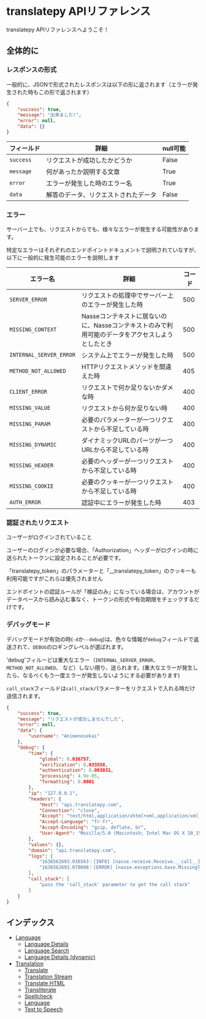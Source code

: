 
# translatepy APIリファレンス

translatepy APIリファレンスへようこそ！

## 全体的に

### レスポンスの形式

一般的に、JSONで形式されたレスポンスは以下の形に返されます（エラーが発生された時もこの形で返されます）

```json
{
    "success": true,
    "message": "出来ました!",
    "error": null,
    "data": {}
}
```

| フィールド     | 詳細                            |  null可能         |
| ------------ | ------------------------------  | ---------------- |
| `success`    | リクエストが成功したかどうか         | False            |
| `message`    | 何があったか説明する文章            | True             |
| `error`      | エラーが発生した時のエラー名         | True             |
| `data`       | 解答のデータ、リクエストされたデータ  | False            |

### エラー

サーバー上でも、リクエストからでも、様々なエラーが発生する可能性があります。

特定なエラーはそれぞれのエンドポイントドキュメントで説明されていなすが、以下に一般的に発生可能のエラーを説明します

| エラー名                     | 詳細                                                                                                             | コード  |
| --------------------------- | --------------------------------------------------------------------------------------------------------------- | ----- |
| `SERVER_ERROR`              | リクエストの処理中でサーバー上のエラーが発生した時                                                                       | 500   |
| `MISSING_CONTEXT`           | Nasseコンテキストに居ないのに、Nasseコンテキストのみで利用可能のデータをアクセスしようとしたとき                               | 500   |
| `INTERNAL_SERVER_ERROR`     | システム上でエラーが発生した時                                                                                       | 500   |
| `METHOD_NOT_ALLOWED`        | HTTPリクエストメソッドを間違えた時                                                                                   | 405   |
| `CLIENT_ERROR`              | リクエストで何か足りないかダメな時                                                                                    | 400   |
| `MISSING_VALUE`             | リクエストから何か足りない時                                                                                         | 400   |
| `MISSING_PARAM`             | 必要のパラメーターが一つリクエストから不足している時                                                                     | 400   |
| `MISSING_DYNAMIC`           | ダイナミックURLのパーツが一つURLから不足している時                                                                      | 400   |
| `MISSING_HEADER`            | 必要のヘッダーが一つリクエストから不足している時                                                                        | 400   |
| `MISSING_COOKIE`            | 必要のクッキーが一つリクエストから不足している時                                                                        | 400   |
| `AUTH_ERROR`                | 認証中にエラーが発生した時                                                                                           | 403   |

### 認証されたリクエスト

ユーザーがログインされていること

ユーザーのログインが必要な場合、「Authorization」ヘッダーがログインの時に送られたトークンに設定されることが必要です。

「translatepy_token」のパラメーターと「__translatepy_token」のクッキーも利用可能ですがこれらは優先されません

エンドポイントの認証ルールが「検証のみ」になっている場合は、アカウントがデータベースから読み込む事なく、トークンの形式や有効期限をチェックするだけです。

### デバッグモード

デバッグモードが有効の時(`-d`か`--debug`)は、色々な情報が`debug`フィールドで返送されて、`DEBUG`のロギングレベルが選ばれます。

'debug'フィルーどは重大なエラー（`INTERNAL_SERVER_ERROR`、 `METHOD_NOT_ALLOWED`、 など）しない限り、送られます。(重大なエラーが発生したら、なるべくもう一度エラーが発生しないようにする必要があります)

`call_stack`フィールドは`call_stack`パラメーターをリクエストで入れる時だけ送信されます。

```json
{
    "success": true,
    "message": "リクエストが成功しませんでした",
    "error": null,
    "data": {
        "username": "Animenosekai"
    },
    "debug": {
        "time": {
            "global": 0.036757,
            "verification": 0.033558,
            "authentication": 0.003031,
            "processing": 4.9e-05,
            "formatting": 0.0001
        },
        "ip": "127.0.0.1",
        "headers": {
            "Host": "api.translatepy.com",
            "Connection": "close",
            "Accept": "text/html,application/xhtml+xml,application/xml;q=0.9,*/*;q=0.8",
            "Accept-Language": "fr-fr",
            "Accept-Encoding": "gzip, deflate, br",
            "User-Agent": "Mozilla/5.0 (Macintosh; Intel Mac OS X 10_15_6) AppleWebKit/605.1.15 (KHTML, like Gecko) Version/14.0.3 Safari/605.1.15"
        },
        "values": {},
        "domain": "api.translatepy.com",
        "logs": [
            "1636562693.036563｜[INFO] [nasse.receive.Receive.__call__] → Incoming GET request to /account/name from 127.0.0.1",
            "1636562693.070008｜[ERROR] [nasse.exceptions.base.MissingToken.__init__] An authentication token is missing from the request"
        ],
        "call_stack": [
            "pass the 'call_stack' parameter to get the call stack"
        ]
    }
}
```

## インデックス

- [Language](./%E3%82%BB%E3%82%AF%E3%82%B7%E3%83%A7%E3%83%B3/Language.md#language)
  - [Language Details](./%E3%82%BB%E3%82%AF%E3%82%B7%E3%83%A7%E3%83%B3/Language.md#language-details)
  - [Language Search](./%E3%82%BB%E3%82%AF%E3%82%B7%E3%83%A7%E3%83%B3/Language.md#language-search)
  - [Language Details (dynamic)](./%E3%82%BB%E3%82%AF%E3%82%B7%E3%83%A7%E3%83%B3/Language.md#language-details-dynamic)
- [Translation](./%E3%82%BB%E3%82%AF%E3%82%B7%E3%83%A7%E3%83%B3/Translation.md#translation)
  - [Translate](./%E3%82%BB%E3%82%AF%E3%82%B7%E3%83%A7%E3%83%B3/Translation.md#translate)
  - [Translation Stream](./%E3%82%BB%E3%82%AF%E3%82%B7%E3%83%A7%E3%83%B3/Translation.md#translation-stream)
  - [Translate HTML](./%E3%82%BB%E3%82%AF%E3%82%B7%E3%83%A7%E3%83%B3/Translation.md#translate-html)
  - [Transliterate](./%E3%82%BB%E3%82%AF%E3%82%B7%E3%83%A7%E3%83%B3/Translation.md#transliterate)
  - [Spellcheck](./%E3%82%BB%E3%82%AF%E3%82%B7%E3%83%A7%E3%83%B3/Translation.md#spellcheck)
  - [Language](./%E3%82%BB%E3%82%AF%E3%82%B7%E3%83%A7%E3%83%B3/Translation.md#language-1)
  - [Text to Speech](./%E3%82%BB%E3%82%AF%E3%82%B7%E3%83%A7%E3%83%B3/Translation.md#text-to-speech)

